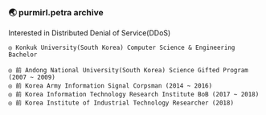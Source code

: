 ### :earth_asia: purmirl.petra archive
Interested in Distributed Denial of Service(DDoS)   

	◎ Konkuk University(South Korea) Computer Science & Engineering Bachelor  
	
	◎ 前 Andong National University(South Korea) Science Gifted Program (2007 ~ 2009)  
	◎ 前 Korea Army Information Signal Corpsman (2014 ~ 2016)
	◎ 前 Korea Information Technology Research Institute BoB (2017 ~ 2018)
	◎ 前 Korea Institute of Industrial Technology Researcher (2018)
 
<!--
**purmirl/purmirl** is a ✨ _special_ ✨ repository because its `README.md` (this file) appears on your GitHub profile.

Here are some ideas to get you started:

- 🔭 I’m currently working on ...
- 🌱 I’m currently learning ...
- 👯 I’m looking to collaborate on ...
- 🤔 I’m looking for help with ...
- 💬 Ask me about ...
- 📫 How to reach me: ...
- 😄 Pronouns: ...
- ⚡ Fun fact: ...
-->
<!--
### 
![Anurag's github stats](https://github-readme-stats.vercel.app/api?username=purmirl&show_icons=true&theme=tokyonight&include_all_commits=true)
-->

<!--
 [![Top Langs](https://github-readme-stats.vercel.app/api/top-langs/?username=purmirl&layout=compact)](https://github.com/anuraghazra/github-readme-stats)
-->
